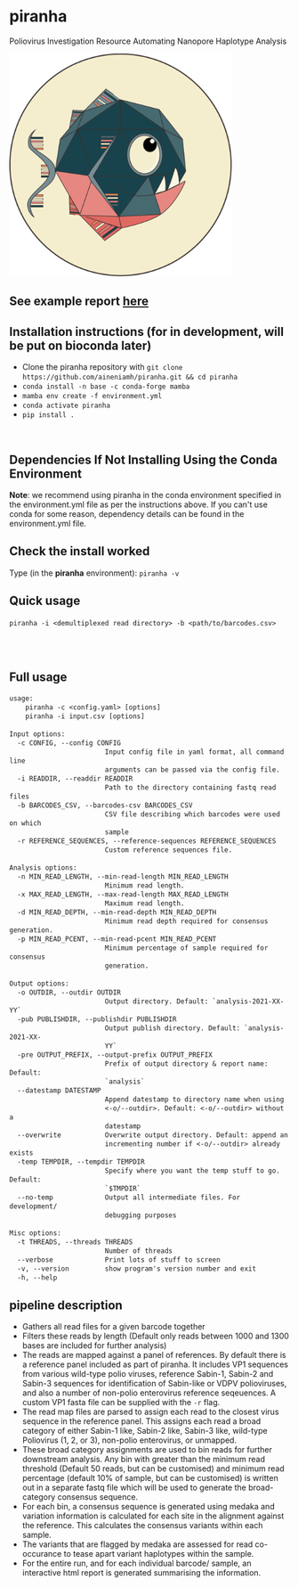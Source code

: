 # piranha

Poliovirus Investigation Resource Automating Nanopore Haplotype Analysis

<img src="./docs/piranha.svg" width="400">

## See example report [here](https://aineotoole.co.uk/piranha/report.html)

## Installation instructions (for in development, will be put on bioconda later)
-  Clone the piranha repository with `git clone https://github.com/aineniamh/piranha.git && cd piranha`
-  `conda install -n base -c conda-forge mamba`
-  `mamba env create -f environment.yml`
-  `conda activate piranha`
-  `pip install . `

<br>
<h2>Dependencies If <strong>Not</strong> Installing Using the Conda Environment</h2>

<p>
<strong>Note</strong>: we recommend using piranha in the conda environment specified in the environment.yml file as per the instructions above. If you can't use conda for some reason, dependency details can be found in the environment.yml file.
</p>

## Check the install worked
Type (in the <strong>piranha</strong> environment):
	`piranha -v`

## Quick usage

`piranha -i <demultiplexed read directory> -b <path/to/barcodes.csv>`

<br>
<br>

## Full usage
```
usage: 
	piranha -c <config.yaml> [options]
	piranha -i input.csv [options]

Input options:
  -c CONFIG, --config CONFIG
                        Input config file in yaml format, all command line
                        arguments can be passed via the config file.
  -i READDIR, --readdir READDIR
                        Path to the directory containing fastq read files
  -b BARCODES_CSV, --barcodes-csv BARCODES_CSV
                        CSV file describing which barcodes were used on which
                        sample
  -r REFERENCE_SEQUENCES, --reference-sequences REFERENCE_SEQUENCES
                        Custom reference sequences file.

Analysis options:
  -n MIN_READ_LENGTH, --min-read-length MIN_READ_LENGTH
                        Minimum read length.
  -x MAX_READ_LENGTH, --max-read-length MAX_READ_LENGTH
                        Maximum read length.
  -d MIN_READ_DEPTH, --min-read-depth MIN_READ_DEPTH
                        Minimum read depth required for consensus generation.
  -p MIN_READ_PCENT, --min-read-pcent MIN_READ_PCENT
                        Minimum percentage of sample required for consensus
                        generation.

Output options:
  -o OUTDIR, --outdir OUTDIR
                        Output directory. Default: `analysis-2021-XX-YY`
  -pub PUBLISHDIR, --publishdir PUBLISHDIR
                        Output publish directory. Default: `analysis-2021-XX-
                        YY`
  -pre OUTPUT_PREFIX, --output-prefix OUTPUT_PREFIX
                        Prefix of output directory & report name: Default:
                        `analysis`
  --datestamp DATESTAMP
                        Append datestamp to directory name when using
                        <-o/--outdir>. Default: <-o/--outdir> without a
                        datestamp
  --overwrite           Overwrite output directory. Default: append an
                        incrementing number if <-o/--outdir> already exists
  -temp TEMPDIR, --tempdir TEMPDIR
                        Specify where you want the temp stuff to go. Default:
                        `$TMPDIR`
  --no-temp             Output all intermediate files. For development/
                        debugging purposes

Misc options:
  -t THREADS, --threads THREADS
                        Number of threads
  --verbose             Print lots of stuff to screen
  -v, --version         show program's version number and exit
  -h, --help
  ```
  
  ## pipeline description
  
  - Gathers all read files for a given barcode together
  - Filters these reads by length (Default only reads between 1000 and 1300 bases are included for further analysis)
  - The reads are mapped against a panel of references. By default there is a reference panel included as part of piranha. It includes VP1 sequences from various wild-type polio viruses, reference Sabin-1, Sabin-2 and Sabin-3 sequences for identification of Sabin-like or VDPV polioviruses, and also a number of non-polio enterovirus reference seqeuences. A custom VP1 fasta file can be supplied with the `-r` flag.
  - The read map files are parsed to assign each read to the closest virus sequence in the reference panel. This assigns each read a broad category of either Sabin-1 like, Sabin-2 like, Sabin-3 like, wild-type Poliovirus (1, 2, or 3), non-polio enterovirus, or unmapped.
  - These broad category assignments are used to bin reads for further downstream analysis. Any bin with greater than the minimum read threshold (Default 50 reads, but can be customised) and minimum read percentage (default 10% of sample, but can be customised) is written out in a separate fastq file which will be used to generate the broad-category consensus sequence.
  - For each bin, a consensus sequence is generated using medaka and variation information is calculated for each site in the alignment against the reference. This calculates the consensus variants within each sample. 
  - The variants that are flagged by medaka are assessed for read co-occurance to tease apart variant haplotypes within the sample.
  - For the entire run, and for each individual barcode/ sample, an interactive html report is generated summarising the information. 
  
